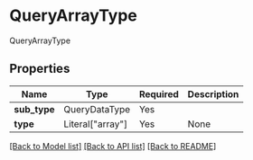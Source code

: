 # QueryArrayType

QueryArrayType

## Properties
| Name | Type | Required | Description |
| ------------ | ------------- | ------------- | ------------- |
**sub_type** | QueryDataType | Yes |  |
**type** | Literal["array"] | Yes | None |


[[Back to Model list]](../../README.md#documentation-for-models) [[Back to API list]](../../README.md#documentation-for-api-endpoints) [[Back to README]](../../README.md)
